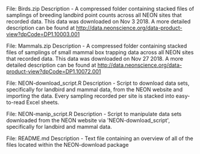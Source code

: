 File: Birds.zip
Description - A compressed folder containing stacked files of samplings of breeding landbird point counts across all NEON sites that recorded data. This data was downloaded on Nov 3 2018. A more detailed description can be found at http://data.neonscience.org/data-product-view?dpCode=DP1.10003.001 

File: Mammals.zip
Description - A compressed folder containing stacked files of samplings of small mammal box trapping data across all NEON sites that recorded data. This data was downloaded on Nov 27 2018. A more detailed description can be found at http://data.neonscience.org/data-product-view?dpCode=DP1.10072.001 

File: NEON-download_script.R
Description - Script to download data sets, specifically for landbird and mammal data, from the NEON website and importing the data. Every sampling recorded per site is stacked into easy-to-read Excel sheets.

File: NEON-manip_script.R
Description - Script to manipulate data sets downloaded from the NEON website via 'NEON-download_script', specifically for landbird and mammal data. 

File: README.md
Description - Text file containing an overview of all of the files located within the NEON-download package

